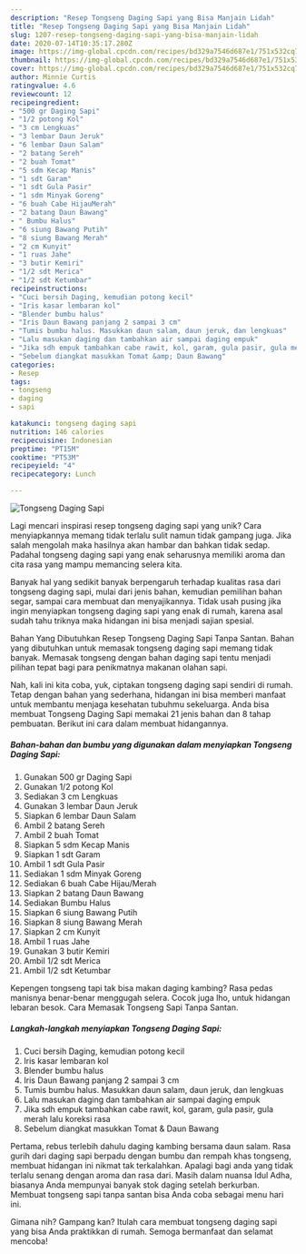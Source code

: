 ```yaml
---
description: "Resep Tongseng Daging Sapi yang Bisa Manjain Lidah"
title: "Resep Tongseng Daging Sapi yang Bisa Manjain Lidah"
slug: 1207-resep-tongseng-daging-sapi-yang-bisa-manjain-lidah
date: 2020-07-14T10:35:17.280Z
image: https://img-global.cpcdn.com/recipes/bd329a7546d687e1/751x532cq70/tongseng-daging-sapi-foto-resep-utama.jpg
thumbnail: https://img-global.cpcdn.com/recipes/bd329a7546d687e1/751x532cq70/tongseng-daging-sapi-foto-resep-utama.jpg
cover: https://img-global.cpcdn.com/recipes/bd329a7546d687e1/751x532cq70/tongseng-daging-sapi-foto-resep-utama.jpg
author: Minnie Curtis
ratingvalue: 4.6
reviewcount: 12
recipeingredient:
- "500 gr Daging Sapi"
- "1/2 potong Kol"
- "3 cm Lengkuas"
- "3 lembar Daun Jeruk"
- "6 lembar Daun Salam"
- "2 batang Sereh"
- "2 buah Tomat"
- "5 sdm Kecap Manis"
- "1 sdt Garam"
- "1 sdt Gula Pasir"
- "1 sdm Minyak Goreng"
- "6 buah Cabe HijauMerah"
- "2 batang Daun Bawang"
- " Bumbu Halus"
- "6 siung Bawang Putih"
- "8 siung Bawang Merah"
- "2 cm Kunyit"
- "1 ruas Jahe"
- "3 butir Kemiri"
- "1/2 sdt Merica"
- "1/2 sdt Ketumbar"
recipeinstructions:
- "Cuci bersih Daging, kemudian potong kecil"
- "Iris kasar lembaran kol"
- "Blender bumbu halus"
- "Iris Daun Bawang panjang 2 sampai 3 cm"
- "Tumis bumbu halus. Masukkan daun salam, daun jeruk, dan lengkuas"
- "Lalu masukan daging dan tambahkan air sampai daging empuk"
- "Jika sdh empuk tambahkan cabe rawit, kol, garam, gula pasir, gula merah lalu koreksi rasa"
- "Sebelum diangkat masukkan Tomat &amp; Daun Bawang"
categories:
- Resep
tags:
- tongseng
- daging
- sapi

katakunci: tongseng daging sapi 
nutrition: 146 calories
recipecuisine: Indonesian
preptime: "PT15M"
cooktime: "PT53M"
recipeyield: "4"
recipecategory: Lunch

---
```



![Tongseng Daging Sapi](https://img-global.cpcdn.com/recipes/bd329a7546d687e1/751x532cq70/tongseng-daging-sapi-foto-resep-utama.jpg)

Lagi mencari inspirasi resep tongseng daging sapi yang unik? Cara menyiapkannya memang tidak terlalu sulit namun tidak gampang juga. Jika salah mengolah maka hasilnya akan hambar dan bahkan tidak sedap. Padahal tongseng daging sapi yang enak seharusnya memiliki aroma dan cita rasa yang mampu memancing selera kita.

Banyak hal yang sedikit banyak berpengaruh terhadap kualitas rasa dari tongseng daging sapi, mulai dari jenis bahan, kemudian pemilihan bahan segar, sampai cara membuat dan menyajikannya. Tidak usah pusing jika ingin menyiapkan tongseng daging sapi yang enak di rumah, karena asal sudah tahu triknya maka hidangan ini bisa menjadi sajian spesial.

Bahan Yang Dibutuhkan Resep Tongseng Daging Sapi Tanpa Santan. Bahan yang dibutuhkan untuk memasak tongseng daging sapi memang tidak banyak. Memasak tongseng dengan bahan daging sapi tentu menjadi pilihan tepat bagi para penikmatnya makanan olahan sapi.


Nah, kali ini kita coba, yuk, ciptakan tongseng daging sapi sendiri di rumah. Tetap dengan bahan yang sederhana, hidangan ini bisa memberi manfaat untuk membantu menjaga kesehatan tubuhmu sekeluarga. Anda bisa membuat Tongseng Daging Sapi memakai 21 jenis bahan dan 8 tahap pembuatan. Berikut ini cara dalam membuat hidangannya.

<!--inarticleads1-->

##### Bahan-bahan dan bumbu yang digunakan dalam menyiapkan Tongseng Daging Sapi:

1. Gunakan 500 gr Daging Sapi
1. Gunakan 1/2 potong Kol
1. Sediakan 3 cm Lengkuas
1. Gunakan 3 lembar Daun Jeruk
1. Siapkan 6 lembar Daun Salam
1. Ambil 2 batang Sereh
1. Ambil 2 buah Tomat
1. Siapkan 5 sdm Kecap Manis
1. Siapkan 1 sdt Garam
1. Ambil 1 sdt Gula Pasir
1. Sediakan 1 sdm Minyak Goreng
1. Sediakan 6 buah Cabe Hijau/Merah
1. Siapkan 2 batang Daun Bawang
1. Sediakan  Bumbu Halus
1. Siapkan 6 siung Bawang Putih
1. Siapkan 8 siung Bawang Merah
1. Siapkan 2 cm Kunyit
1. Ambil 1 ruas Jahe
1. Gunakan 3 butir Kemiri
1. Ambil 1/2 sdt Merica
1. Ambil 1/2 sdt Ketumbar


Kepengen tongseng tapi tak bisa makan daging kambing? Rasa pedas manisnya benar-benar menggugah selera. Cocok juga lho, untuk hidangan lebaran besok. Cara Memasak Tongseng Sapi Tanpa Santan. 

<!--inarticleads2-->

##### Langkah-langkah menyiapkan Tongseng Daging Sapi:

1. Cuci bersih Daging, kemudian potong kecil
1. Iris kasar lembaran kol
1. Blender bumbu halus
1. Iris Daun Bawang panjang 2 sampai 3 cm
1. Tumis bumbu halus. Masukkan daun salam, daun jeruk, dan lengkuas
1. Lalu masukan daging dan tambahkan air sampai daging empuk
1. Jika sdh empuk tambahkan cabe rawit, kol, garam, gula pasir, gula merah lalu koreksi rasa
1. Sebelum diangkat masukkan Tomat &amp; Daun Bawang


Pertama, rebus terlebih dahulu daging kambing bersama daun salam. Rasa gurih dari daging sapi berpadu dengan bumbu dan rempah khas tongseng, membuat hidangan ini nikmat tak terkalahkan. Apalagi bagi anda yang tidak terlalu senang dengan aroma dan rasa dari. Masih dalam nuansa Idul Adha, biasanya Anda mempunyai banyak stok daging setelah berkurban. Membuat tongseng sapi tanpa santan bisa Anda coba sebagai menu hari ini. 

Gimana nih? Gampang kan? Itulah cara membuat tongseng daging sapi yang bisa Anda praktikkan di rumah. Semoga bermanfaat dan selamat mencoba!
